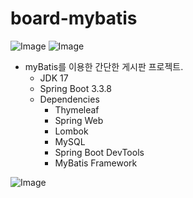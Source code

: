 # board-mybatis
![Image](https://github.com/user-attachments/assets/d97b8ba5-03a0-4e95-abe2-b539e06eea44)
![Image](https://github.com/user-attachments/assets/90b18461-3b36-4458-a964-a6a3f7845187)
- myBatis를 이용한 간단한 게시판 프로젝트.
  - JDK 17
  - Spring Boot 3.3.8
  - Dependencies
    - Thymeleaf
    - Spring Web
    - Lombok
    - MySQL
    - Spring Boot DevTools
    - MyBatis Framework

![Image](https://github.com/user-attachments/assets/2bfd07e8-e7ac-4102-b517-1f6e4f021f17)

